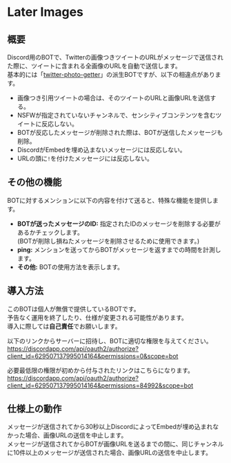 # Later Images

## 概要
Discord用のBOTで、Twitterの画像つきツイートのURLがメッセージで送信された際に、ツイートに含まれる全画像のURLを自動で送信します。  
基本的には「[twitter-photo-getter](https://loumo.jp/wp/archive/20180608120023/)」の派生BOTですが、以下の相違点があります。  
- 画像つき引用ツイートの場合は、そのツイートのURLと画像URLを送信する。
- NSFWが指定されていないチャンネルで、センシティブコンテンツを含むツイートに反応しない。
- BOTが反応したメッセージが削除された際は、BOTが送信したメッセージも削除。
- DiscordがEmbedを埋め込まないメッセージには反応しない。
- URLの頭に`!`を付けたメッセージには反応しない。

## その他の機能
BOTに対するメンションに以下の内容を付けて送ると、特殊な機能を提供します。
- **BOTが送ったメッセージのID:** 指定されたIDのメッセージを削除する必要があるかチェックします。  
(BOTが削除し損ねたメッセージを削除させるために使用できます。)
- **ping:** メンションを送ってからBOTがメッセージを返すまでの時間を計測します。
- **その他:** BOTの使用方法を表示します。

## 導入方法
このBOTは個人が無償で提供しているBOTです。  
予告なく運用を終了したり、仕様が変更される可能性があります。  
導入に際しては**自己責任**でお願いします。  

以下のリンクからサーバーに招待し、BOTに適切な権限を与えてください。  
https://discordapp.com/api/oauth2/authorize?client_id=629507137995014164&permissions=0&scope=bot  
  
必要最低限の権限が初めから付与されたリンクはこちらになります。  
https://discordapp.com/api/oauth2/authorize?client_id=629507137995014164&permissions=84992&scope=bot

## 仕様上の動作
メッセージが送信されてから30秒以上DiscordによってEmbedが埋め込まれなかった場合、画像URLの送信を中止します。  
メッセージが送信されてからBOTが画像URLを送るまでの間に、同じチャンネルに10件以上のメッセージが送信された場合、画像URLの送信を中止します。  
